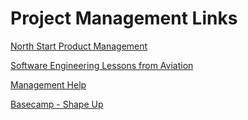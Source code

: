 # Project Management Links

[North Start Product Management](https://blog.prototypr.io/north-star-product-management-b463fa1ff8a)

[Software Engineering Lessons from Aviation](https://riceo.me/posts/software-engineering-lessons-from-aviation/)

[Management Help](https://managementhelp.org/)

[Basecamp - Shape Up](https://basecamp.com/shapeup)
